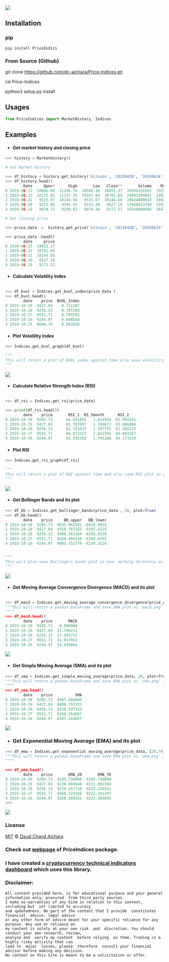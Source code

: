 

[![](https://img.shields.io/badge/PriceIndices-1.1.1-blue)](https://github.com/dc-aichara/PriceIndices)

## Installation 

### pip 

```
pip install PriceIndics
```

### From Source (Github)
 
 git clone https://github.com/dc-aichara/Price-Indices.git
 
 cd Price-Indices 
 
 python3 setup.py install
 
## Usages 
 
```python
from PriceIndices import MarketHistory, Indices

```
## Examples 

- #### Get market history and closing price

```python
>>> history = MarketHistory()

# Get Market History 

>>> df_history = history.get_history('bitcoin', '20130428', '20190624')  
>>> df_history.head()
        Date     Open*      High       Low   Close**       Volume    Market Cap
0 2019-06-23  10696.69  11246.14  10556.10  10855.37  20998326502  192970090355
1 2019-06-22  10175.92  11157.35  10107.04  10701.69  29995204861  190214124824
2 2019-06-21   9525.07  10144.56   9525.07  10144.56  20624008643  180293241528
3 2019-06-20   9273.06   9594.42   9232.48   9527.16  17846823784  169304784791
4 2019-06-19   9078.73   9299.62   9070.40   9273.52  15546809946  164780855869

# Get closing price

>>> price_data  =  history.get_price('bitcoin', '20130428', '20190624')  

>>> price_data .head()
        date     price
0 2019-06-23  10855.37
1 2019-06-22  10701.69
2 2019-06-21  10144.56
3 2019-06-20   9527.16
4 2019-06-19   9273.52

```

- #### Calculate Volatility Index

```python

>>> df_bvol = Indices.get_bvol_index(price_data )  
>>> df_bvol.head()
        date    price  BVOL_Index
0 2019-10-29  9427.69    0.711107
1 2019-10-28  9256.15    0.707269
2 2019-10-27  9551.71    0.709765
3 2019-10-26  9244.97    0.698544
4 2019-10-25  8660.70    0.692656

```

- #### Plot Volatility Index

```python
>>> Indices.get_bvol_graph(df_bvol)   

"""
This will return a plot of BVOL index against time also save volatility index plot in your working directory as 'bvol_index.png'
"""
```

<img src= 'plots/bvol_index.png' >

- #### Calculate Relative Strength Index (RSI)

```python

>>> df_rsi = Indices.get_rsi(price_data)   

>>> print(df_rsi.head())
        date    price       RSI_1  RS_Smooth      RSI_2
0 2019-10-30  9205.73      64.641855   1.624958  61.904151
1 2019-10-29  9427.69      65.707097   1.709072  63.086984
2 2019-10-28  9256.15      61.333433   1.597755  61.505224
3 2019-10-27  9551.71      66.873327   2.012345  66.803267
4 2019-10-26  9244.97      63.535368   1.791208  64.173219


```

- #### Plot RSI

```python
>>> Indices.get_rsi_graph(df_rsi)  

"""
This will return a plot of RSI against time and also save RSI plot in your working directory as 'rsi.png'
"""
```

<img src='plots/rsi.png' >

- #### Get Bollinger Bands and its plot

```python
>>> df_bb = Indices.get_bollinger_bands(price_data , 20, plot=True) 
>>> df_bb.head()
        date    price     BB_upper   BB_lower
0 2019-10-30  9205.73  9635.043581 -8428.5855
1 2019-10-29  9427.69  9550.707153 -8397.6225
2 2019-10-28  9256.15  9408.263164 -8356.0250
3 2019-10-27  9551.71  9268.466516 -8304.6565
4 2019-10-26  9244.97  9003.752779 -8239.3520


"""
This will also save Bollingers bands plot in your working directory as 'bollinger_bands.png'
"""

```

<img src='plots/bollinger_bands.png'>


- #### Get Moving Average Convergence Divergence (MACD) and its plot

```python

>>> df_macd = Indices.get_moving_average_convergence_divergence(price_data, plot=True)
"""This will return a pandas DataFrame and save EMA plot as 'macd.png' in working directory. 
""""
>>> df_macd.head()
        date    price       MACD
0 2019-10-30  9205.73   0.000000
1 2019-10-29  9427.69  17.706211
2 2019-10-28  9256.15  17.692715
3 2019-10-27  9551.71  41.057952
4 2019-10-26  9244.97  34.426864


```

<img src='plots/macd.png'>

- #### Get Simple Moving Average (SMA) and its plot

```python
>>> df_sma = Indices.get_simple_moving_average(price_data, 20, plot=True) 
"""This will return a pandas DataFrame and save EMA plot as 'sma.png' in working directory. 
""""
>>> df_sma.head()
        date    price          SMA
0 2019-10-30  9205.73  8467.488000
1 2019-10-29  9427.69  8400.797333
2 2019-10-28  9256.15  8330.597333
3 2019-10-27  9551.71  8268.254667
4 2019-10-26  9244.97  8187.244667


```

<img src='plots/sma.png'>

- ### Get Exponential Moving Average (EMA) and its plot

```python
>>> df_ema = Indices.get_exponential_moving_average(price_data, [20,70], plot=True)
"""This will return a pandas DataFrame and save EMA plot as 'ema.png' in working directory. 
""""

>>> df_ema.head()
        date    price       EMA_20       EMA_70
0 2019-10-30  9205.73  9205.730000  9205.730000
1 2019-10-29  9427.69  9226.869048  9211.982394
2 2019-10-28  9256.15  9229.657710  9213.226552
3 2019-10-27  9551.71  9260.329356  9222.761297
4 2019-10-26  9244.97  9258.866561  9223.386895
>>> 


```

<img src='plots/ema.png' >

### License
 
[MIT](https://choosealicense.com/licenses/mit/) © [Dayal Chand Aichara](https://github.com/dc-aichara)


### Check out [webpage](https://dc-aichara.github.io/PriceIndices/) of PriceIndices package. 

### I have created a [cryptocurrency technical indicators dashboard](https://crypto-indicators-dashboard.herokuapp.com/) which uses this library. 
### Disclaimer: 

```
All content provided here, is for educational purpose and your general information only, procured  from third party sources.
I make no warranties of any kind in relation to this content, including but  not limited to accuracy
and updatedness. No part of the content that I provide  constitutes  financial  advice, legal advice 
or any other form of advice meant for your specific reliance for any purpose. Any use or reliance on
my content is solely at your own risk  and  discretion. You should conduct your own research, review, 
analyse and  verify my content  before relying  on them. Trading is a highly risky activity that can 
lead to  major  losses, please  therefore  consult your financial advisor before making any decision.
No content on this Site is meant to be a solicitation or offer.
```
